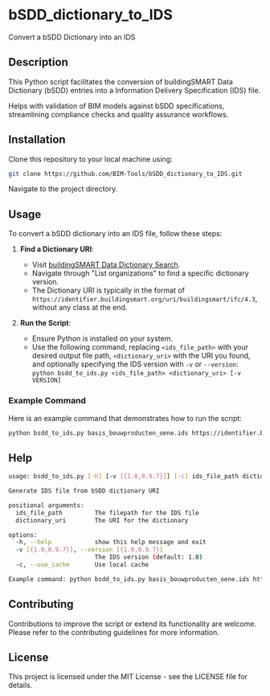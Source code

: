 # bSDD_dictionary_to_IDS

Convert a bSDD Dictionary into an IDS

## Description

This Python script facilitates the conversion of buildingSMART Data Dictionary (bSDD) entries into a Information Delivery Specification (IDS) file.

Helps with validation of BIM models against bSDD specifications, streamlining compliance checks and quality assurance workflows.

## Installation

Clone this repository to your local machine using:

```bash
git clone https://github.com/BIM-Tools/bSDD_dictionary_to_IDS.git
```

Navigate to the project directory.

## Usage

To convert a bSDD dictionary into an IDS file, follow these steps:

1. **Find a Dictionary URI**:

   - Visit [buildingSMART Data Dictionary Search](https://search.bsdd.buildingsmart.org/).
   - Navigate through "List organizations" to find a specific dictionary version.
   - The Dictionary URI is typically in the format of `https://identifier.buildingsmart.org/uri/buildingsmart/ifc/4.3`, without any class at the end.

2. **Run the Script**:
   - Ensure Python is installed on your system.
   - Use the following command, replacing `<ids_file_path>` with your desired output file path, `<dictionary_uri>` with the URI you found, and optionally specifying the IDS version with `-v` or `--version`:
     `python bsdd_to_ids.py <ids_file_path> <dictionary_uri> [-v VERSION]`

### Example Command

Here is an example command that demonstrates how to run the script:

```bash
python bsdd_to_ids.py basis_bouwproducten_oene.ids https://identifier.buildingsmart.org/uri/volkerwesselsbvgo/basis_bouwproducten_oene/latest -v 1.0
```

## Help

```bash
usage: bsdd_to_ids.py [-h] [-v [{1.0,0.9.7}]] [-c] ids_file_path dictionary_uri

Generate IDS file from bSDD dictionary URI

positional arguments:
  ids_file_path         The filepath for the IDS file
  dictionary_uri        The URI for the dictionary

options:
  -h, --help            show this help message and exit
  -v [{1.0,0.9.7}], --version [{1.0,0.9.7}]
                        The IDS version (default: 1.0)
  -c, --use_cache       Use local cache

Example command: python bsdd_to_ids.py basis_bouwproducten_oene.ids https://identifier.buildingsmart.org/uri/volkerwesselsbvgo/basis_bouwproducten_oene/latest
```

## Contributing

Contributions to improve the script or extend its functionality are welcome. Please refer to the contributing guidelines for more information.

## License

This project is licensed under the MIT License - see the LICENSE file for details.
